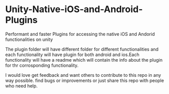 # Unity-Native-iOS-and-Android-Plugins
Performant and faster Plugins for accessing the native iOS and Andorid  functionalities on unity

The plugin folder will have different folder for different functionalities and each functionality will have plugin for both android and ios.Each functionality will have a readme which will contain the info about the plugin for thr corrosponding functionality.

I would love get feedback and want others to contribute to this repo in any way possible. find bugs or improvements or just share this repo with people who need help.

